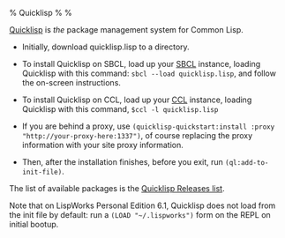 % Quicklisp
%
%

[Quicklisp](http://www.quicklisp.org/beta/) is *the* package
management system for Common Lisp.

* Initially, download quicklisp.lisp to a directory.

* To install Quicklisp on SBCL, load up your [SBCL](env:sbcl-setup.html)
  instance, loading Quicklisp with this command: `sbcl --load
  quicklisp.lisp`, and follow the on-screen instructions.

* To install Quicklisp on CCL, load up your [CCL](env:ccl-setup.html)
  instance, loading Quicklisp with this command, `$ccl -l
  quicklisp.lisp`

* If you are behind a proxy, use `(quicklisp-quickstart:install :proxy
  "http://your-proxy-here:1337")`, of course replacing the proxy
  information with your site proxy information.

* Then, after the installation finishes, before you exit, run
  `(ql:add-to-init-file)`.


The list of available packages is the [Quicklisp Releases
list](http://www.quicklisp.org/beta/releases.html).

Note that on LispWorks Personal Edition 6.1, Quicklisp does not load
from the init file by default: run a `(LOAD "~/.lispworks")` form on
the REPL on initial bootup.
